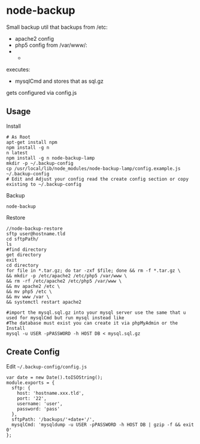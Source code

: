 # node-backup
Small backup util that backups
from /etc:
- apache2 config
- php5 config
from /var/www/:
- *
executes:
-  mysqlCmd and stores that as sql.gz

gets configured via config.js



## Usage


Install
```
# As Root
apt-get install npm
npm install -g n
n latest
npm install -g n node-backup-lamp
mkdir -p ~/.backup-config
cp /usr/local/lib/node_modules/node-backup-lamp/config.example.js ~/.backup-config
# Edit and Adjust your config read the create config section or copy existing to ~/.backup-config
```

Backup
```
node-backup
```

Restore
```
//node-backup-restore
sftp user@hostname.tld
cd sftpPath/
ls
#find directory
get directory
exit
cd directory
for file in *.tar.gz; do tar -zxf $file; done && rm -f *.tar.gz \
&& mkdir -p /etc/apache2 /etc/php5 /var/www \
&& rm -rf /etc/apache2 /etc/php5 /var/www \
&& mv apache2 /etc \
&& mv php5 /etc \
&& mv www /var \
&& systemctl restart apache2

#import the mysql.sql.gz into your mysql server use the same that u used for mysqlCmd but run mysql instead like
#The database must exist you can create it via phpMyAdmin or the Install
mysql -u USER -pPASSWORD -h HOST DB < mysql.sql.gz
```

## Create Config
Edit ``` ~/.backup-config/config.js ```
```
var date = new Date().toISOString();
module.exports = {
  sftp: {
    host: 'hostname.xxx.tld',
    port: '22',
    username: 'user',
    password: 'pass'
  },
  sftpPath: '/backups/'+date+'/',
  mysqlCmd: 'mysqldump -u USER -pPASSWORD -h HOST DB | gzip -f && exit 0'
};
```
